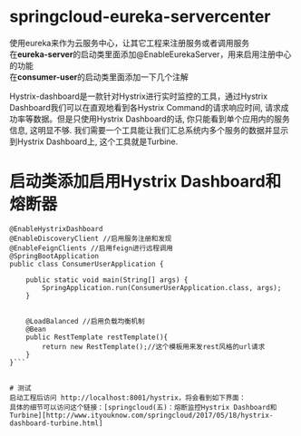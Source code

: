 # springcloud-eureka-servercenter
使用eureka来作为云服务中心，让其它工程来注册服务或者调用服务  
在**eureka-server**的启动类里面添加@EnableEurekaServer，用来启用注册中心的功能  
在**consumer-user**的启动类里面添加一下几个注解  
  
Hystrix-dashboard是一款针对Hystrix进行实时监控的工具，通过Hystrix Dashboard我们可以在直观地看到各Hystrix Command的请求响应时间, 请求成功率等数据。但是只使用Hystrix Dashboard的话, 你只能看到单个应用内的服务信息, 这明显不够. 我们需要一个工具能让我们汇总系统内多个服务的数据并显示到Hystrix Dashboard上, 这个工具就是Turbine.    
# 启动类添加启用Hystrix Dashboard和熔断器   
```@EnableCircuitBreaker //添加启用Hystrix Dashboard和熔断器
@EnableHystrixDashboard
@EnableDiscoveryClient //启用服务注册和发现
@EnableFeignClients //启用feign进行远程调用
@SpringBootApplication
public class ConsumerUserApplication {

    public static void main(String[] args) {
        SpringApplication.run(ConsumerUserApplication.class, args);
    }


    @LoadBalanced //启用负载均衡机制
    @Bean
    public RestTemplate restTemplate(){
        return new RestTemplate();//这个模板用来发rest风格的url请求
    }
}```
  

# 测试  
启动工程后访问 http://localhost:8001/hystrix，将会看到如下界面：  
具体的细节可以访问这个链接：[springcloud(五)：熔断监控Hystrix Dashboard和Turbine][http://www.ityouknow.com/springcloud/2017/05/18/hystrix-dashboard-turbine.html]

